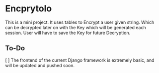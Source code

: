 # Encprytolo
This is a mini project.
It uses tables to Encrypt a user given string. Which can be decrypted later on with the Key which will be generated each session.
User will have to save the Key for future Decryption.

## To-Do
[ ] The frontend of the current Django framework is extremely basic, and will be updated and pushed soon.
